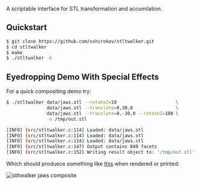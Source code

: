 A scriptable interface for STL transformation and accumilation.


## Quickstart

```bash
$ git clone https://github.com/sshirokov/stltwalker.git
$ cd stltwalker
$ make
$ ./stltwalker -h
```

## Eyedropping Demo With Special Effects

For a quick compositing demo try:

```bash
$ ./stltwalker data/jaws.stl --rotateZ=10                      \
               data/jaws.stl --translate=0,30,0                \
               data/jaws.stl --translate=0,-30,0 --rotateZ=180 \
               -o /tmp/out.stl

[INFO] (src/stltwalker.c:114) Loaded: data/jaws.stl
[INFO] (src/stltwalker.c:114) Loaded: data/jaws.stl
[INFO] (src/stltwalker.c:114) Loaded: data/jaws.stl
[INFO] (src/stltwalker.c:147) Output contains 840 facets
[INFO] (src/stltwalker.c:152) Writing result object to: '/tmp/out.stl'
```

Which should produece something like [this](http://cl.ly/image/3i1L2l39330H) when rendered or printed:

![stltwalker jaws composite](http://f.cl.ly/items/2J1U2F360Z3J2S0A0B1P/Image%202012.11.24%2011:51:35%20PM.png)
